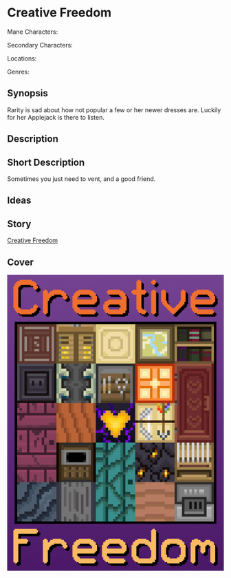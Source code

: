 # Creative Freedom

Mane Characters: 

Secondary Characters: 

Locations: 

Genres:

## Synopsis
Rarity is sad about how not popular a few or her newer dresses are. Luckily for her Applejack is there to listen.

## Description


## Short Description
Sometimes you just need to vent, and a good friend.

## Ideas


## Story
[Creative Freedom](./creative-freedom.md)

## Cover
![cover](./cover/cover-upscaled.png)